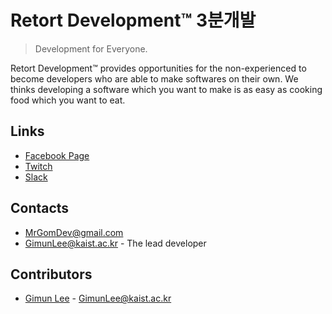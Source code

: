 # Retort Development&trade; 3분개발
> Development for Everyone.

Retort Development&trade; provides opportunities for the non-experienced to become developers who are able to make softwares on their own. We thinks developing a software which you want to make is as easy as cooking food which you want to eat.
## Links
* [Facebook Page][facebook page]
* [Twitch][twitch]
* [Slack][slack]
## Contacts
* [MrGomDev@gmail.com][gimun official email]
* [GimunLee@kaist.ac.kr][gimun private email] - The lead developer
## Contributors
* [Gimun Lee](https://www.linkedin.com/in/gimunlee/) - [GimunLee@kaist.ac.kr][gimun private email]

[facebook page]: https://www.facebook.com/threemindev/
[twitch]: https://www.twitch.tv/mrgomdev
[slack]: threemindev.slack.com

[gimun official email]: mrgomdev@gmail.com
[gimun private email]: gimunlee@kaist.ac.kr